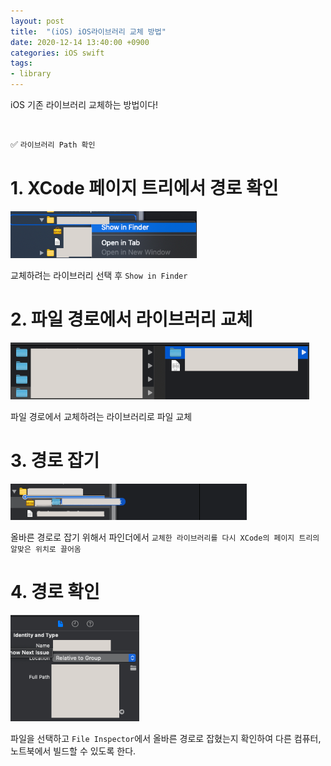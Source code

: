 ```yaml
---
layout: post
title:  "(iOS) iOS라이브러리 교체 방법"
date: 2020-12-14 13:40:00 +0900
categories: iOS swift 
tags:
- library
---
```


iOS 기존 라이브러리 교체하는 방법이다!

<br>

✅ `라이브러리 Path 확인`

# 1. XCode 페이지 트리에서 경로 확인
<img src="/assets/image/라이브러리교체1.png" style="zoom: 80%;"/>

교체하려는 라이브러리 선택 후 `Show in Finder`
<br>

# 2. 파일 경로에서 라이브러리 교체
<img src="/assets/image/라이브러리교체2.png" style="zoom: 60%;"/>

파일 경로에서 교체하려는 라이브러리로 파일 교체
<br>

# 3. 경로 잡기
<img src="/assets/image/라이브러리교체3.png" style="zoom: 80%;"/>

올바른 경로로 잡기 위해서 파인더에서 `교체한 라이브러리를 다시 XCode의 페이지 트리의 알맞은 위치로 끌어옴`
<br>

# 4. 경로 확인
<img src="/assets/image/라이브러리교체4.png" style="zoom: 80%;"/>

파일을 선택하고 `File Inspector`에서 올바른 경로로 잡혔는지 확인하여 다른 컴퓨터, 노트북에서 빌드할 수 있도록 한다.
<br>